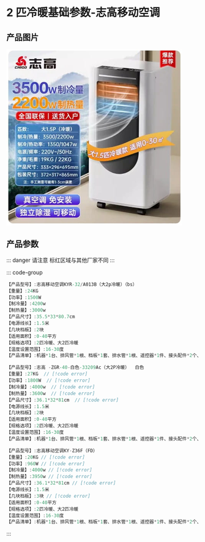 # 2 匹冷暖基础参数-志高移动空调

## 产品图片

<img src="./img/2匹冷暖.jpg" />

## 产品参数

::: danger 请注意
标红区域与其他厂家不同
:::

::: code-group

```c# [宝士] {1}
【产品型号】:志高移动空调KYR-32/A013B（大2p冷暖）（bs）
【重量】:24KG
【功率】:1500W
【制冷量】:4200w
【制热量】:3000w
【产品尺寸】:35.5*33*80.7cm
【电源线长】:1.5米
【几块档板】:2块
【适用面积】:0-40平方
【规格选项】:2匹冷暖、大2匹冷暖
【温度设置范围】:16-30度
【产品清单】:机器*1台、排风管*1根、档板*1套、排水管*1根、遥控器*1件、接头配件*2个、说明书*1
```

```c# [万爱]{1}
【产品型号】:志高 -ZGR-40-白色-33209Ac（大2P冷暖）  白色
【重量】:27KG  // [!code error]
【功率】:1800W  // [!code error]
【制冷量】:4000w  // [!code error]
【制热量】:3600w  // [!code error]
【产品尺寸】:36.1*32*81cm  // [!code error]
【电源线长】:1.5米
【几块档板】:2块
【适用面积】:0-40平方
【规格选项】:2匹冷暖、大2匹冷暖
【温度设置范围】:16-30度
【产品清单】:机器*1台、排风管*1根、档板*1套、排水管*1根、遥控器*1件、接头配件*2个、说明书*1
```

```c# [富达]{1}
【产品型号】:志高移动空调KY-Z36F（FD）
【重量】:20KG // [!code error]
【功率】:960W // [!code error]
【制冷量】:4000w // [!code error]
【制热量】:3950w // [!code error]
【产品尺寸】:36.1*32*81cm // [!code error]
【电源线长】:1.5米
【几块档板】:3块 // [!code error]
【适用面积】:0-40平方
【规格选项】:2匹冷暖、大2匹冷暖
【温度设置范围】:16-30度
【产品清单】:机器*1台、排风管*1根、档板*1套、排水管*1根、遥控器*1件、接头配件*2个、说明书*1
```

:::
